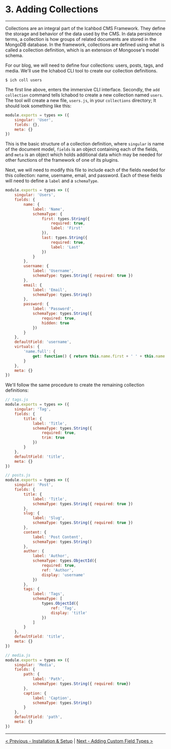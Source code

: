 # 3. Adding Collections

---

Collections are an integral part of the Icahbod CMS Framework. They define the
storage and behavior of the data used by the CMS. In data persistence terms, a
collection is how groups of related documents are stored in the MongoDB database.
In the framework, collections are defined using what is called a collection
definition, which is an extension of Mongoose's model schema.

For our blog, we will need to define four collections: users, posts, tags, and
media. We'll use the Ichabod CLI tool to create our collection definitions.

```
$ ich coll users
```

The first line above, enters the immersive CLI interface. Secondly, the
`add collection` command tells Ichabod to create a new collection named `users`.
The tool will create a new file, `users.js`, in your `collections` directory; It
should look something like this:

```javascript
module.exports = types => ({
	singular: 'User',
	fields: {},
	meta: {}
})
```

This is the basic structure of a collection definition, where `singular` is name
of the document model, `fields` is an object containing each of the fields, and
`meta` is an object which holds additional data which may be needed for other
functions of the framework of one of its plugins.

Next, we will need to modify this file to include each of the fields needed for
this collection: name, username, email, and password. Each of these fields will
need to define a `label` and a `schemaType`.

```javascript
module.exports = types => ({
	singular: 'Users',
	fields: {
		name: {
			label: 'Name',
			schemaType: {
				first: types.String({
					required: true,
					label: 'First'
				}),
				last: types.String({
					required: true,
					label: 'Last'
				})
			}
		},
		username: {
			label: 'Username',
			schemaType: types.String({ required: true })
		},
		email: {
			label: 'Email',
			schemaType: types.String()
		},
		password: {
			label: 'Password',
			schemaType: types.String({
				required: true,
				hidden: true
			})
		}
	},
	defaultField: 'username',
	virtuals: {
		'name.full': {
			get: function() { return this.name.first + ' ' + this.name.last }
		}
	},
	meta: {}
})
```

We'll follow the same procedure to create the remaining collection definitions:

```javascript
// tags.js
module.exports = types => ({
	singular: 'Tag',
	fields: {
		title: {
			label: 'Title',
			schemaType: types.String({
				required: true,
				trim: true
			})
		}
	},
	defaultField: 'title',
	meta: {}
})
```

```javascript
// posts.js
module.exports = types => ({
	singular: 'Post',
	fields: {
		title: {
			label: 'Title',
			schemaType: types.String({ required: true })
		},
		slug: {
			label: 'Slug',
			schemaType: types.String({ required: true })
		},
		content: {
			label: 'Post Content',
			schemaType: types.String()
		},
		author: {
			label: 'Author',
			schemaType: types.ObjectId({
				required: true,
				ref: 'Author',
				display: 'username'
			})
		},
		tags: {
			label: 'Tags',
			schemaType: [
				types.ObjectId({
					ref: 'Tag',
					display: 'title'
				})
			]
		}
	},
	defaultField: 'title',
	meta: {}
})
```

```javascript
// media.js
module.exports = types => ({
	singular: 'Media',
	fields: {
		path: {
			label: 'Path',
			schemaType: types.String({ required: true})
		},
		caption: {
			label: 'Caption',
			schemaType: types.String()
		}
	},
	defaultField: 'path',
	meta: {}
})
```
---

[< Previous - Installation & Setup](2_installation.md) | [Next - Adding Custom Field Types >](4_custom_field_types.md)
